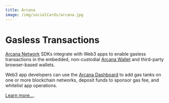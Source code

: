 ```yaml
---
title: Arcana
image: /img/socialCards/arcana.jpg
---
```


# Gasless Transactions

[Arcana Network](https://arcana.network) SDKs integrate with Web3 apps to enable gasless transactions in the embedded,
non-custodial [Arcana Wallet](../social-login/arcana.mdx#arcana-wallet) and third-party browser-based wallets.

Web3 app developers can use the [Arcana Dashboard](https://dashboard.arcana.network) to add gas tanks on one or more
blockchain networks, deposit funds to sponsor gas fee, and whitelist app operations.

[Learn more...](https://docs.arcana.network/quick-start/gasless-quick-start).

